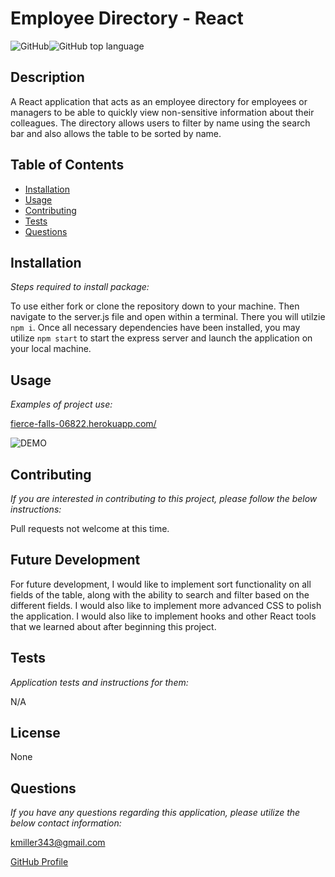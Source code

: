   # Employee Directory - React

  ![GitHub](https://img.shields.io/github/license/k1te-m/Employee-Directory)![GitHub top language](https://img.shields.io/github/languages/top/k1te-m/Employee-Directory)

  ## Description
  A React application that acts as an employee directory for employees or managers to be able to quickly view non-sensitive information about their colleagues. The directory allows users to filter by name using the search bar and also allows the table to be sorted by name.

  ## Table of Contents
  * [Installation](#installation)
  * [Usage](#usage)
  * [Contributing](#contributing)
  * [Tests](#tests)
  * [Questions](#questions)

  ## Installation 
    
  *Steps required to install package:* 
    
  To use either fork or clone the repository down to your machine. Then navigate to the server.js file and open within a terminal. There you will utilzie `npm i`. Once all necessary dependencies have been installed, you may utilize `npm start` to start the express server and launch the application on your local machine. 

  ## Usage

  *Examples of project use:*

  [fierce-falls-06822.herokuapp.com/](https://fierce-falls-06822.herokuapp.com/)

  ![DEMO](client/public/demo.gif)

  ## Contributing

  *If you are interested in contributing to this project, please follow the below instructions:*

  Pull requests not welcome at this time. 

  ## Future Development

  For future development, I would like to implement sort functionality on all fields of the table, along with the ability to search and filter based on the different fields. I would also like to implement more advanced CSS to polish the application. I would also like to implement hooks and other React tools that we learned about after beginning this project.

  ## Tests

  *Application tests and instructions for them:*

  N/A

  ## License

  None
  

  ## Questions

  *If you have any questions regarding this application, please utilize the below contact information:*

  [kmiller343@gmail.com](mailto:kmiller343@gmail.com)
  
  [GitHub Profile](https://www.github.com/k1te-m)
  
